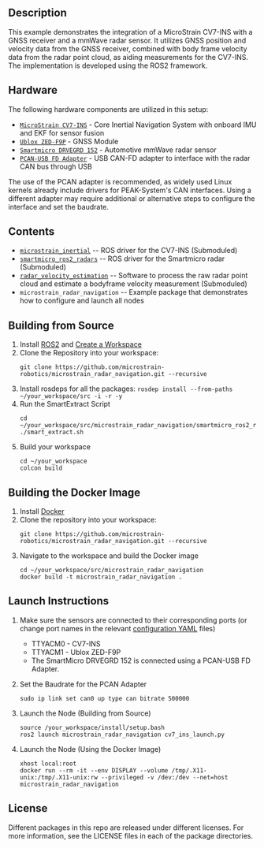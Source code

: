 ## Description
This example demonstrates the integration of a MicroStrain CV7-INS with a GNSS receiver and a mmWave radar sensor. It utilizes GNSS position and velocity data from the GNSS receiver, combined with body frame velocity data from the radar point cloud, as aiding measurements for the CV7-INS. The implementation is developed using the ROS2 framework.

## Hardware
The following hardware components are utilized in this setup:
 * [`MicroStrain CV7-INS`](https://www.microstrain.com/inertial-sensors/3dm-cv7-ins) - Core Inertial Navigation System with onboard IMU and EKF for sensor fusion
 * [`Ublox ZED-F9P`](https://www.u-blox.com/en/product/zed-f9p-module) - GNSS Module
 * [`Smartmicro DRVEGRD 152`](https://www.smartmicro.com/automotive-radar/drvegrd-line) - Automotive mmWave radar sensor
 * [`PCAN-USB FD Adapter`](https://www.peak-system.com/PCAN-USB-FD.365.0.html?&L=1) - USB CAN-FD adapter to interface with the radar CAN bus through USB<br />
 
The use of the PCAN adapter is recommended, as widely used Linux kernels already include drivers for PEAK-System's CAN interfaces. Using a different adapter may require additional or alternative steps to configure the interface and set the baudrate.


## Contents
  * [`microstrain_inertial`](https://github.com/LORD-MicroStrain/microstrain_inertial) -- ROS driver for the CV7-INS (Submoduled) <br />
  * [`smartmicro_ros2_radars`](https://github.com/smartmicro/smartmicro_ros2_radars/tree/master) -- ROS driver for the Smartmicro radar (Submoduled) <br />
  * [`radar_velocity_estimation`](https://github.com/microstrain-robotics/radar_velocity_estimation) -- Software to process the raw radar point cloud and estimate a bodyframe velocity measurement (Submoduled) <br />
  * `microstrain_radar_navigation` -- Example package that demonstrates how to configure and launch all nodes

## Building from Source
1. Install [ROS2](https://docs.ros.org/en/humble/Installation.html) and [Create a Workspace](https://docs.ros.org/en/humble/Tutorials/Beginner-Client-Libraries/Creating-A-Workspace/Creating-A-Workspace.html)
2. Clone the Repository into your workspace:
   ```
   git clone https://github.com/microstrain-robotics/microstrain_radar_navigation.git --recursive
   ```
3. Install rosdeps for all the packages: `rosdep install --from-paths ~/your_workspace/src -i -r -y`
4. Run the SmartExtract Script
   ```
   cd ~/your_workspace/src/microstrain_radar_navigation/smartmicro_ros2_radars/
   ./smart_extract.sh
   ```
5. Build your workspace
   ```
   cd ~/your_workspace
   colcon build
   ```

## Building the Docker Image
1. Install [Docker](https://docs.docker.com/engine/install/ubuntu/)
2. Clone the repository into your workspace:
   ```
   git clone https://github.com/microstrain-robotics/microstrain_radar_navigation.git --recursive
   ```
2. Navigate to the workspace and build the Docker image
   ```
   cd ~/your_workspace/src/microstrain_radar_navigation
   docker build -t microstrain_radar_navigation .
   ```
   
## Launch Instructions
1. Make sure the sensors are connected to their corresponding ports (or change port names in the relevant [configuration YAML](microstrain_radar_navigation/config) files)
   * TTYACM0 - CV7-INS 
   * TTYACM1 - Ublox ZED-F9P
   * The SmartMicro DRVEGRD 152 is connected using a PCAN-USB FD Adapter.

2. Set the Baudrate for the PCAN Adapter
    ```
    sudo ip link set can0 up type can bitrate 500000
    ```
3. Launch the Node (Building from Source)
   ```
   source /your_workspace/install/setup.bash
   ros2 launch microstrain_radar_navigation cv7_ins_launch.py
   ```
4. Launch the Node (Using the Docker Image)
   ```
   xhost local:root
   docker run --rm -it --env DISPLAY --volume /tmp/.X11-unix:/tmp/.X11-unix:rw --privileged -v /dev:/dev --net=host microstrain_radar_navigation
   ```
   
## License
Different packages in this repo are released under different licenses. For more information, see the LICENSE files in each of the package directories.



